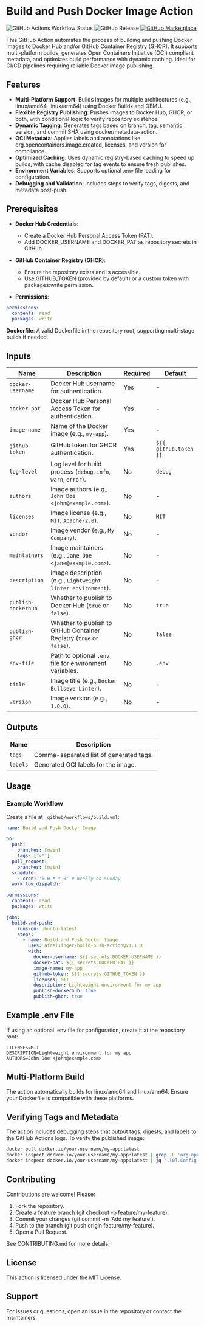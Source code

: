 # Build and Push Docker Image Action

![GitHub Actions Workflow Status](https://img.shields.io/github/actions/workflow/status/afreisinger/build-push-action/test.yml?link=https%3A%2F%2Fgithub.com%2Fmarketplace%2Factions%2Fdocker-build-and-push-multi-platform-and-registry)
![GitHub Release](https://img.shields.io/github/v/release/afreisinger/build-push-action?logo=github)
[![GitHub Marketplace](https://img.shields.io/badge/Marketplace-Docker%20Hub%20Description-blue.svg?colorA=24292e&colorB=0366d6&style=flat)](https://github.com/marketplace/actions/docker-build-and-push-multi-platform-and-registry)

This GitHub Action automates the process of building and pushing Docker images to Docker Hub and/or GitHub Container Registry (GHCR). It supports multi-platform builds, generates Open Containers Initiative (OCI) compliant metadata, and optimizes build performance with dynamic caching. Ideal for CI/CD pipelines requiring reliable Docker image publishing.

## Features

- **Multi-Platform Support**: Builds images for multiple architectures (e.g., linux/amd64, linux/arm64) using Docker Buildx and QEMU.
- **Flexible Registry Publishing**: Pushes images to Docker Hub, GHCR, or both, with conditional logic to verify repository existence.
- **Dynamic Tagging**: Generates tags based on branch, tag, semantic version, and commit SHA using docker/metadata-action.
- **OCI Metadata**: Applies labels and annotations like org.opencontainers.image.created, licenses, and version for compliance.
- **Optimized Caching**: Uses dynamic registry-based caching to speed up builds, with cache disabled for tag events to ensure fresh publishes.
- **Environment Variables**: Supports optional .env file loading for configuration.
- **Debugging and Validation**: Includes steps to verify tags, digests, and metadata post-push.

## Prerequisites

- **Docker Hub Credentials**:
  - Create a Docker Hub Personal Access Token (PAT).
  - Add DOCKER_USERNAME and DOCKER_PAT as repository secrets in GitHub.

- **GitHub Container Registry (GHCR)**:
  - Ensure the repository exists and is accessible.
  - Use GITHUB_TOKEN (provided by default) or a custom token with packages:write permission.

- **Permissions**:

```yaml
permissions:
  contents: read
  packages: write
```

**Dockerfile**: A valid Dockerfile in the repository root, supporting multi-stage builds if needed.


## Inputs

| Name               | Description                                                                 | Required | Default                     |
|--------------------|-----------------------------------------------------------------------------|----------|-----------------------------|
| `docker-username`  | Docker Hub username for authentication.                                     | Yes      | -                           |
| `docker-pat`       | Docker Hub Personal Access Token for authentication.                        | Yes      | -                           |
| `image-name`       | Name of the Docker image (e.g., `my-app`).                                  | Yes      | -                           |
| `github-token`     | GitHub token for GHCR authentication.                                       | Yes      | `${{ github.token }}`       |
| `log-level`        | Log level for build process (`debug`, `info`, `warn`, `error`).             | No       | `debug`                     |
| `authors`          | Image authors (e.g., `John Doe <john@example.com>`).                        | No       | -                           |
| `licenses`         | Image license (e.g., `MIT`, `Apache-2.0`).                                  | No       | `MIT`                       |
| `vendor`           | Image vendor (e.g., `My Company`).                                          | No       | -                           |
| `maintainers`      | Image maintainers (e.g., `Jane Doe <jane@example.com>`).                    | No       | -                           |
| `description`      | Image description (e.g., `Lightweight linter environment`).                 | No       | -                           |
| `publish-dockerhub`| Whether to publish to Docker Hub (`true` or `false`).                       | No       | `true`                      |
| `publish-ghcr`     | Whether to publish to GitHub Container Registry (`true` or `false`).        | No       | `false`                     |
| `env-file`         | Path to optional `.env` file for environment variables.                     | No       | `.env`                      |
| `title`            | Image title (e.g., `Docker Bullseye Linter`).                               | No       | -                           |
| `version`          | Image version (e.g., `1.0.0`).                                              | No       | -                           |


## Outputs

| Name    | Description                                            |
|---------|--------------------------------------------------------|
| `tags`  | Comma-separated list of generated tags.                |
| `labels`| Generated OCI labels for the image.                    |

## Usage
### Example Workflow

Create a file at `.github/workflows/build.yml`:

```yaml
name: Build and Push Docker Image

on:
  push:
    branches: [main]
    tags: ['v*']
  pull_request:
    branches: [main]
  schedule:
    - cron: '0 0 * * 0' # Weekly on Sunday
  workflow_dispatch:

permissions:
  contents: read
  packages: write

jobs:
  build-and-push:
    runs-on: ubuntu-latest
    steps:
      - name: Build and Push Docker Image
        uses: afreisinger/build-push-action@v1.1.0
        with:
          docker-username: ${{ secrets.DOCKER_USERNAME }}
          docker-pat: ${{ secrets.DOCKER_PAT }}
          image-name: my-app
          github-token: ${{ secrets.GITHUB_TOKEN }}
          licenses: MIT
          description: Lightweight environment for my app
          publish-dockerhub: true
          publish-ghcr: true
```

## Example .env File

If using an optional .env file for configuration, create it at the repository root:

```plain
LICENSES=MIT
DESCRIPTION=Lightweight environment for my app
AUTHORS=John Doe <john@example.com>
```

## Multi-Platform Build

The action automatically builds for linux/amd64 and linux/arm64. Ensure your Dockerfile is compatible with these platforms.

## Verifying Tags and Metadata

The action includes debugging steps that output tags, digests, and labels to the GitHub Actions logs. To verify the published image:

```bash
docker pull docker.io/your-username/my-app:latest
docker inspect docker.io/your-username/my-app:latest | grep -E 'org.opencontainers.image'
docker inspect docker.io/your-username/my-app:latest | jq '.[0].Config.Labels'
```

## Contributing

Contributions are welcome! Please:

1. Fork the repository.
2. Create a feature branch (git checkout -b feature/my-feature).
3. Commit your changes (git commit -m 'Add my feature').
4. Push to the branch (git push origin feature/my-feature).
5. Open a Pull Request.

See CONTRIBUTING.md for more details.

## License

This action is licensed under the MIT License.

## Support

For issues or questions, open an issue in the repository or contact the maintainers.
